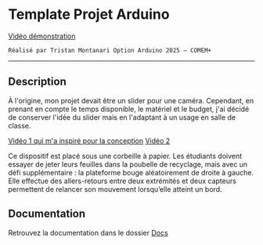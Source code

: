 # Template Projet Arduino

[Vidéo démonstration](https://raw.githubusercontent.com/TAGUERY/arduino-slider/main/docs/assets/video-demo.mp4)

`Réalisé par Tristan Montanari
Option Arduino 2025 – COMEM+`

---

## Description

À l'origine, mon projet devait être un slider pour une caméra. Cependant, en prenant en compte le temps disponible, le matériel et le budget, j'ai décidé de conserver l'idée du slider mais en l'adaptant à un usage en salle de classe.

[Vidéo 1 qui m'a inspiré pour la conception](https://www.youtube.com/watch?v=4Rm1vJ67MkA&t=10s&ab_channel=GRINwood)
[Vidéo 2](https://www.youtube.com/watch?v=fR_-R2bS9ag&t=449s&ab_channel=FilmRiot)


Ce dispositif est placé sous une corbeille à papier. Les étudiants doivent essayer de jeter leurs feuilles dans la poubelle de recyclage, mais avec un défi supplémentaire : la plateforme bouge aléatoirement de droite à gauche. Elle effectue des allers-retours entre deux extrémités et deux capteurs permettent de relancer son mouvement lorsqu’elle atteint un bord.

## Documentation

Retrouvez la documentation dans le dossier [Docs](https://github.com/TAGUERY/arduino-slider/tree/main/docs)



